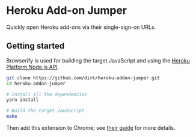 # Heroku Add-on Jumper

Quickly open Heroku add-ons via their single-sign-on URLs.

## Getting started

Browserify is used for building the target JavaScript and using the [Heroku Platform Node.js API](https://github.com/heroku/node-heroku-client).

```sh
git clone https://github.com/dirk/heroku-addon-jumper.git
cd heroku-addon-jumper

# Install all the dependencies
yarn install

# Build the target JavaScript
make
```

Then add this extension to Chrome; see [their guide][] for more details.

[their guide]: https://developer.chrome.com/extensions/getstarted
